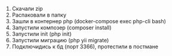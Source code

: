1. Скачали zip
2. Распаковали в папку
3. Зашли в контернер php (docker-compose exec php-cli bash)
4. Запустили композер (composer install)
5. Запустили init (php init)
6. Запустили миграцию (php yii migrate)
7. Подключидись к бд (порт 3366), протестили в постмане

